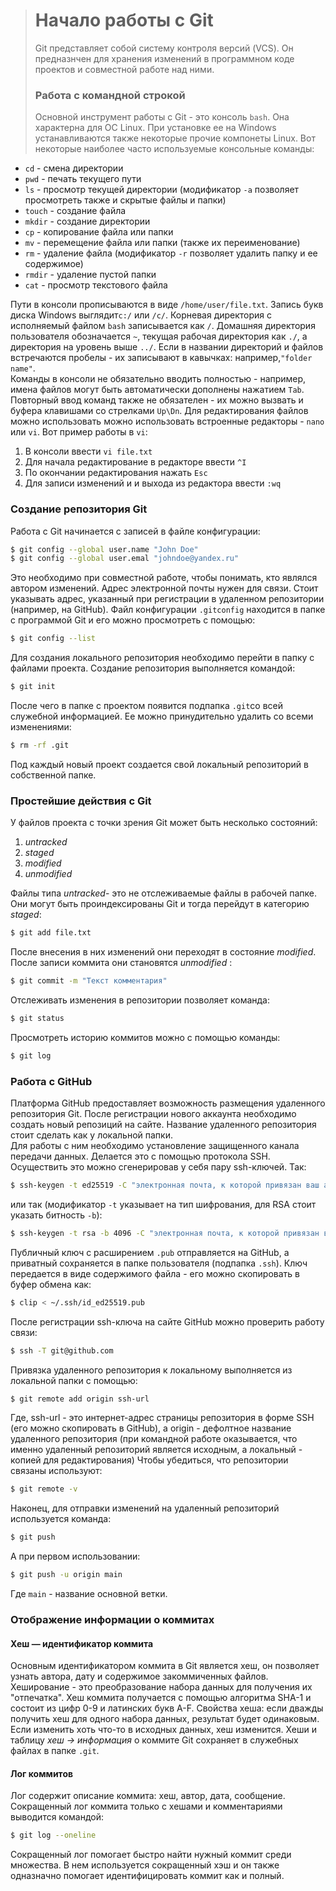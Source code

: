 > # Начало работы с Git
> Git представляет собой систему контроля версий (VCS). Он предназнчен для хранения изменений в программном коде проектов и совместной работе над ними.  
> ### Работа с командной строкой
> Основной инструмент работы с Git - это консоль `bash`. Она характерна для OC Linux. При установке ее на Windows устанавливаются также некоторые прочие компонеты Linux. Вот некоторые наиболее часто используемые консольные команды:  
> 
 - `cd` - смена директории
 - `pwd` - печать текущего пути
 - `ls` - просмотр текущей директории (модификатор `-a` позволяет просмотреть также и скрытые файлы и папки)
 - `touch` - создание файла
 - `mkdir` - создание директории
 - `cp` - копирование файла или папки
 - `mv` - перемещение файла или папки (также их переименование)
 - `rm` - удаление файла (модификатор `-r` позволяет удалить папку и ее содержимое)
 - `rmdir` - удаление пустой папки
 - `cat` - просмотр текстового файла  

Пути в консоли прописываются в виде `/home/user/file.txt`. Запись букв диска Windows выглядит`c:/` или `/c/`. Корневая директория с исполняемый файлом `bash` записывается как `/`. Домашняя директория пользователя обозначается `~`, текущая рабочая директория как `./`, а директория на уровень выше `../`. Если в названии директорий и файлов встречаются пробелы - их записывают в кавычках: например,`"folder name"`.  
Команды в консоли не обязательно вводить полностью - например, имена файлов могут быть автоматически дополнены нажатием `Tab`. Повторный ввод команд также не обязателен - их можно вызвать и буфера клавишами со стрелками `Up\Dn`.
Для редактирования файлов можно использовать можно использовать встроенные редакторы - `nano` или `vi`. Вот пример работы в `vi`:

 1. В консоли ввести `vi file.txt`
 2. Для начала редактирование в редакторе ввести `^I`
 3. По окончании редактирования нажать `Esc`
 4. Для записи изменений и и выхода из редактора ввести `:wq`  

### Создание репозитория Git
Работа с Git начинается с записей в файле конфигурации:
~~~bash
$ git config --global user.name "John Doe"
$ git config --global user.emal "johndoe@yandex.ru"
~~~
Это необходимо при совместной работе, чтобы понимать, кто являлся автором изменений. Адрес электронной почты нужен для связи. Стоит указывать адрес, указанный при регистрации в удаленном репозитории (например, на GitHub). Файл конфигурации `.gitconfig` находится в папке с программой Git и его можно просмотреть с помощью:
~~~bash
$ git config --list
~~~
Для создания локального репозитория необходимо перейти в папку с файлами проекта. Создание репозитория выполняется командой: 
~~~bash
$ git init
~~~
После чего в папке с проектом появится подпапка `.git`со всей служебной информацией. Ее можно принудительно удалить со всеми изменениями:
~~~bash
$ rm -rf .git
~~~
Под каждый новый проект создается свой локальный репозиторий в собственной папке.

### Простейшие действия с Git
У файлов проекта с точки зрения Git может быть несколько состояний:

 1. _untracked_
 2. _staged_
 3. _modified_
 4. _unmodified_  

Файлы типа _untracked_- это не отслеживаемые файлы в рабочей папке. Они могут быть проиндексированы Git и тогда перейдут в категорию _staged_:
~~~bash
$ git add file.txt
~~~
После внесения в них изменений они переходят в состояние _modified_. После записи коммита они становятся _unmodified_  :
~~~bash
$ git commit -m "Текст комментария"  
~~~
Отслеживать изменения в репозитории позволяет команда:
~~~bash
$ git status
~~~
Просмотреть историю коммитов можно с помощью команды:
~~~bash
$ git log
~~~

### Работа с GitHub
Платформа GitHub предоставляет возможность размещения удаленного репозитория Git. После регистрации нового аккаунта необходимо создать новый репозиций на сайте. Название удаленного репозитория стоит сделать как у локальной папки.  
Для работы с ним необходимо установление защищенного канала передачи данных. Делается это с помощью протокола SSH. Осуществить это можно сгенерировав у себя пару ssh-ключей. Так:
~~~bash
$ ssh-keygen -t ed25519 -C "электронная почта, к которой привязан ваш аккаунт на GitHub"
~~~
или так (модификатор `-t` указывает на тип шифрования, для RSA стоит указать битность `-b`):
~~~bash
$ ssh-keygen -t rsa -b 4096 -C "электронная почта, к которой привязан ваш аккаунт на GitHub"
~~~
Публичный ключ с расширением `.pub` отправляется на GitHub, а приватный сохраняется в папке пользователя (подпапка `.ssh`). Ключ передается в виде содержимого файла - его можно скопировать в буфер обмена как:
~~~bash
$ clip < ~/.ssh/id_ed25519.pub
~~~
После регистрации ssh-ключа на сайте GitHub можно проверить работу связи:
~~~bash
$ ssh -T git@github.com
~~~
Привязка удаленного репозитория к локальному выполняется из локальной папки с помощью:
~~~bash
$ git remote add origin ssh-url
~~~
Где, ssh-url - это интернет-адрес страницы репозитория в форме SSH (его можно скопировать в GitHub), а origin - дефолтное название удаленного репозитория (при командной работе оказывается, что именно удаленный репозиторий является исходным, а локальный - копией для редактирования) Чтобы убедиться, что репозитории связаны используют:
~~~bash
$ git remote -v
~~~
Наконец, для отправки изменений на удаленный репозиторий используется команда:
~~~bash
$ git push
~~~
А при первом использовании:
~~~bash
$ git push -u origin main
~~~
Где `main` - название основной ветки.

### Отображение информации о коммитах
#### Хеш — идентификатор коммита
Основным идентификатором коммита в Git является хеш, он позволяет узнать автора, дату и содержимое закоммиченных файлов. Хеширование - это преобразование набора данных для получения их "отпечатка". Хеш коммита получается с помощью алгоритма SHA-1 и состоит из цифр 0-9 и латинских букв A-F. Свойства хеша: если дважды получить хеш для одного набора данных, результат будет одинаковым. Если изменить хоть что-то в исходных данных, хеш изменится. Хеши и таблицу _хеш → информация_ о коммите Git сохраняет в служебных файлах в папке `.git`.
#### Лог коммитов
Лог содержит описание коммита: хеш, автор, дата, сообщение. Сокращенный лог коммита только с хешами и комментариями выводится командой:
~~~bash
$ git log --oneline
~~~
Сокращенный лог помогает быстро найти нужный коммит среди множества. В нем используется сокращенный хэш и он также одназначно помогает идентифицировать коммит как и полный.